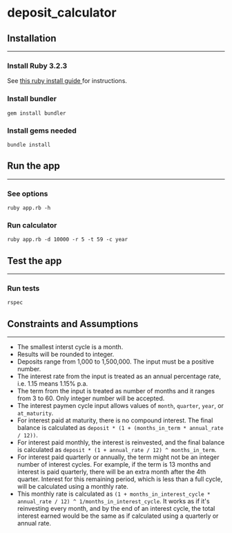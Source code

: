 # deposit_calculator

## Installation
-----------

### Install Ruby 3.2.3

See [this ruby install guide ](https://www.ruby-lang.org/en/documentation/installation/) for instructions.

### Install bundler
```
gem install bundler
```
### Install gems needed
```
bundle install
```

## Run the app
------------
### See options
```
ruby app.rb -h
```

### Run calculator
```
ruby app.rb -d 10000 -r 5 -t 59 -c year
```

## Test the app
------------

### Run tests
```
rspec
```

## Constraints and Assumptions
---------------------------
- The smallest interst cycle is a month.
- Results will be rounded to integer.
- Deposits range from 1,000 to 1,500,000. The input must be a positive number. 
- The interest rate from the input is treated as an annual percentage rate, i.e. 1.15 means 1.15% p.a.
- The term from the input is treated as number of months and it ranges from 3 to 60. Only integer number will be accepted.
- The interest paymen cycle input allows values of `month`, `quarter`, `year`, or `at_maturity`.
- For interest paid at maturity, there is no compound interest. The final balance is calculated as `deposit * (1 + (months_in_term * annual_rate / 12))`.
- For interest paid monthly, the interest is reinvested, and the final balance is calculated as `deposit * (1 + annual_rate / 12) ^ months_in_term`.
- For interest paid quarterly or annually, the term might not be an integer number of interest cycles. For example, if the term is 13 months and interest is paid quarterly, there will be an extra month after the 4th quarter. Interest for this remaining period, which is less than a full cycle, will be calculated using a monthly rate. 
- This monthly rate is calculated as `(1 + months_in_interest_cycle * annual_rate / 12) ^ 1/months_in_interest_cycle`. It works as if it's reinvesting every month, and by the end of an interest cycle, the total interest earned would be the same as if calculated using a quarterly or annual rate.